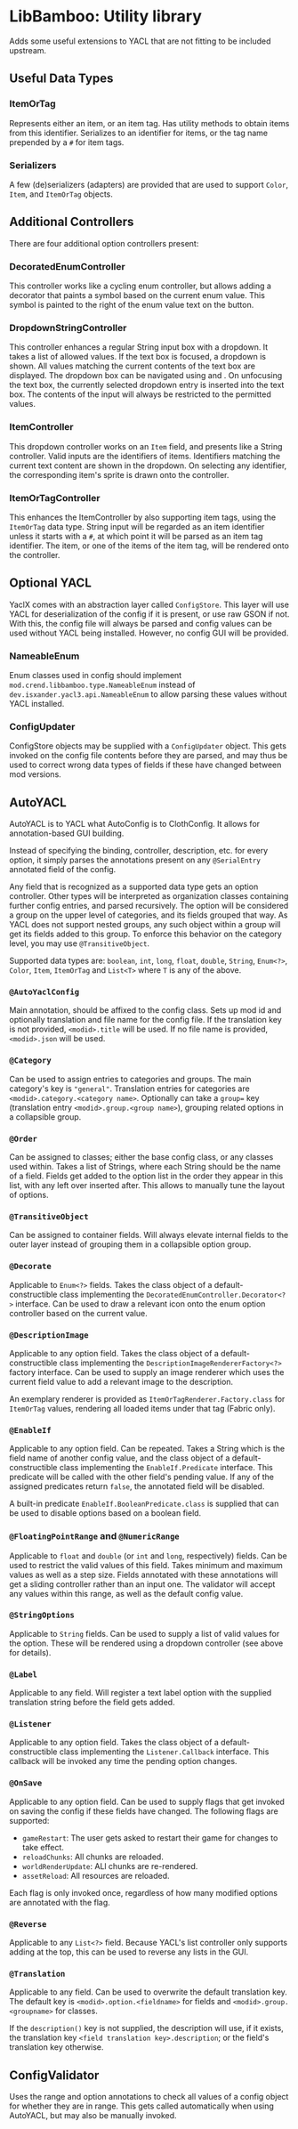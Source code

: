 # LibBamboo: Utility library

Adds some useful extensions to YACL that are not fitting to be included upstream.


## Useful Data Types

### ItemOrTag
Represents either an item, or an item tag. Has utility methods to obtain items from this identifier.
Serializes to an identifier for items, or the tag name prepended by a `#` for item tags.

### Serializers
A few (de)serializers (adapters) are provided that are used to support `Color`, `Item`, and `ItemOrTag` objects.


## Additional Controllers
There are four additional option controllers present:

### DecoratedEnumController
This controller works like a cycling enum controller, but allows adding a decorator that paints
a symbol based on the current enum value. This symbol is painted to the right of the enum value
text on the button.

### DropdownStringController
This controller enhances a regular String input box with a dropdown. It takes a list of allowed
values. If the text box is focused, a dropdown is shown. All values matching the current contents
of the text box are displayed. The dropdown box can be navigated using <arrow up> and <arrow down>.
On unfocusing the text box, the currently selected dropdown entry is inserted into the text box.
The contents of the input will always be restricted to the permitted values.

### ItemController
This dropdown controller works on an `Item` field, and presents like a String controller. Valid inputs
are the identifiers of items. Identifiers matching the current text content are shown in the dropdown.
On selecting any identifier, the corresponding item's sprite is drawn onto the controller.

### ItemOrTagController
This enhances the ItemController by also supporting item tags, using the `ItemOrTag` data type. String
input will be regarded as an item identifier unless it starts with a `#`, at which point it will be
parsed as an item tag identifier. The item, or one of the items of the item tag, will be rendered onto
the controller.


## Optional YACL
YaclX comes with an abstraction layer called `ConfigStore`. This layer will use YACL for deserialization
of the config if it is present, or use raw GSON if not. With this, the config file will always be parsed
and config values can be used without YACL being installed. However, no config GUI will be provided.

### NameableEnum
Enum classes used in config should implement `mod.crend.libbamboo.type.NameableEnum` instead of
`dev.isxander.yacl3.api.NameableEnum` to allow parsing these values without YACL installed.

### ConfigUpdater
ConfigStore objects may be supplied with a `ConfigUpdater` object. This gets invoked on the config file
contents before they are parsed, and may thus be used to correct wrong data types of fields if these have
changed between mod versions.


## AutoYACL
AutoYACL is to YACL what AutoConfig is to ClothConfig. It allows for annotation-based GUI building.

Instead of specifying the binding, controller, description, etc. for every option, it simply parses the
annotations present on any `@SerialEntry` annotated field of the config.

Any field that is recognized as a supported data type gets an option controller. Other types will be
interpreted as organization classes containing further config entries, and parsed recursively. The option
will be considered a group on the upper level of categories, and its fields grouped that way. As YACL does
not support nested groups, any such object within a group will get its fields added to this group. To
enforce this behavior on the category level, you may use `@TransitiveObject`.

Supported data types are: `boolean`, `int`, `long`, `float`, `double`, `String`, `Enum<?>`, `Color`,
`Item`, `ItemOrTag` and `List<T>` where `T` is any of the above.

### `@AutoYaclConfig`
Main annotation, should be affixed to the config class. Sets up mod id and optionally translation and file
name for the config file. If the translation key is not provided, `<modid>.title` will be used. If no file
name is provided, `<modid>.json` will be used.

### `@Category`
Can be used to assign entries to categories and groups. The main category's key is `"general"`.
Translation entries for categories are `<modid>.category.<category name>`.
Optionally can take a `group=` key (translation entry `<modid>.group.<group name>`), grouping related
options in a collapsible group.

### `@Order`
Can be assigned to classes; either the base config class, or any classes used within. Takes a list of
Strings, where each String should be the name of a field. Fields get added to the option list in the order
they appear in this list, with any left over inserted after. This allows to manually tune the layout of
options.

### `@TransitiveObject`
Can be assigned to container fields. Will always elevate internal fields to the outer layer instead of
grouping them in a collapsible option group.

### `@Decorate`
Applicable to `Enum<?>` fields. Takes the class object of a default-constructible class implementing the
`DecoratedEnumController.Decorator<?>` interface. Can be used to draw a relevant icon onto the enum option
controller based on the current value.

### `@DescriptionImage`
Applicable to any option field. Takes the class object of a default-constructible class implementing the
`DescriptionImageRendererFactory<?>` factory interface. Can be used to supply an image renderer which uses
the current field value to add a relevant image to the description.

An exemplary renderer is provided as `ItemOrTagRenderer.Factory.class` for `ItemOrTag` values, rendering
all loaded items under that tag (Fabric only).

### `@EnableIf`
Applicable to any option field. Can be repeated. Takes a String which is the field name of another config
value, and the class object of a default-constructible class implementing the `EnableIf.Predicate`
interface. This predicate will be called with the other field's pending value. If any of the assigned
predicates return `false`, the annotated field will be disabled.

A built-in predicate `EnableIf.BooleanPredicate.class` is supplied that can be used to disable options
based on a boolean field.

### `@FloatingPointRange` and `@NumericRange`
Applicable to `float` and `double` (or `int` and `long`, respectively) fields. Can be used to restrict 
the valid values of this field. Takes minimum and maximum values as well as a step size. Fields annotated
with these annotations will get a sliding controller rather than an input one. The validator will accept
any values within this range, as well as the default config value.

### `@StringOptions`
Applicable to `String` fields. Can be used to supply a list of valid values for the option. These will
be rendered using a dropdown controller (see above for details).

### `@Label`
Applicable to any field. Will register a text label option with the supplied translation string before
the field gets added.

### `@Listener`
Applicable to any option field. Takes the class object of a default-constructible class implementing the
`Listener.Callback` interface. This callback will be invoked any time the pending option changes.

### `@OnSave`
Applicable to any option field. Can be used to supply flags that get invoked on saving the config if
these fields have changed. The following flags are supported:
- `gameRestart`: The user gets asked to restart their game for changes to take effect.
- `reloadChunks`: All chunks are reloaded.
- `worldRenderUpdate`: ALl chunks are re-rendered.
- `assetReload`: All resources are reloaded.

Each flag is only invoked once, regardless of how many modified options are annotated with the flag.

### `@Reverse`
Applicable to any `List<?>` field. Because YACL's list controller only supports adding at the top, this
can be used to reverse any lists in the GUI.

### `@Translation`
Applicable to any field. Can be used to overwrite the default translation key. The default key is
`<modid>.option.<fieldname>` for fields and `<modid>.group.<groupname>` for classes.

If the `description()` key is not supplied, the description will use, if it exists, the translation key
`<field translation key>.description`; or the field's translation key otherwise.


## ConfigValidator
Uses the range and option annotations to check all values of a config object for whether they are in
range. This gets called automatically when using AutoYACL, but may also be manually invoked.

